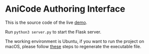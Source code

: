 # AniCode Authoring Interface

This is the source code of the live [demo](http://tracer.cs.yale.edu/AniCode).

Run `python3 server.py` to start the Flask server.

The working environment is Ubuntu, if you want to run the project on macOS, please follow [these](./AniCode-cpp) steps to regenerate the executable file.